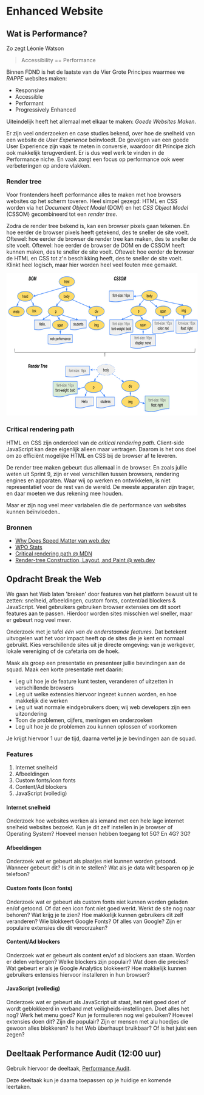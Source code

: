 # Enhanced Website


## Wat is Performance?

Zo zegt Léonie Watson

> Accessibility == Performance

Binnen FDND is het de laatste van de Vier Grote Principes waarmee we _RAPPE_ websites maken:

- Responsive
- Accessible
- Performant
- Progressively Enhanced

Uiteindelijk heeft het allemaal met elkaar te maken: _Goede Websites Maken_.

Er zijn veel onderzoeken en case studies bekend, over hoe de snelheid van een website de _User Experience_ beïnvloedt. De gevolgen van een goede User Experience zijn vaak te meten in conversie, waardoor dit Principe zich ook makkelijk terugverdient. Er is dus veel werk te vinden in de Performance niche. En vaak zorgt een focus op performance ook weer verbeteringen op andere vlakken.

### Render tree

Voor frontenders heeft performance alles te maken met hoe browsers websites op het scherm toveren. Heel simpel gezegd: HTML en CSS worden via het _Document Object Model_ (DOM) en het _CSS Object Model_ (CSSOM) gecombineerd tot een _render tree_.

Zodra de render tree bekend is, kan een browser pixels gaan tekenen. En hoe eerder de browser pixels heeft getekend, des te sneller de site voelt. Oftewel: hoe eerder de browser de render tree kan maken, des te sneller de site voelt. Oftewel: hoe eerder de browser de DOM en de CSSOM heeft kunnen maken, des te sneller de site voelt. Oftewel: hoe eerder de browser de HTML en CSS tot z'n beschikking heeft, des te sneller de site voelt. Klinkt heel logisch, maar hier worden heel veel fouten mee gemaakt.

<img width="800" height="373" src="dom-cssom-render-tree.png">

### Critical rendering path

HTML en CSS zijn onderdeel van de _critical rendering path_. Client-side JavaScript kan deze eigenlijk alleen maar vertragen. Daarom is het ons doel om zo efficiënt mogelijke HTML en CSS bij de browser af te leveren.

De render tree maken gebeurt dus allemaal in de browser. En zoals jullie weten uit Sprint 9, zijn er veel verschillen tussen browsers, rendering engines en apparaten. Waar wij op werken en ontwikkelen, is niet representatief voor de rest van de wereld. De meeste apparaten zijn trager, en daar moeten we dus rekening mee houden.

Maar er zijn nog veel meer variabelen die de performance van websites kunnen beïnvloeden..

### Bronnen

- [Why Does Speed Matter van web.dev](https://web.dev/why-speed-matters/)
- [WPO Stats](https://wpostats.com/)
- [Critical rendering path @ MDN](https://developer.mozilla.org/en-US/docs/Web/Performance/Guides/Critical_rendering_path)
- [Render-tree Construction, Layout, and Paint @ web.dev](https://web.dev/articles/critical-rendering-path/render-tree-construction)


## Opdracht Break the Web

We gaan het Web laten 'breken' door features van het platform bewust uit te zetten: snelheid, afbeeldingen, custom fonts, content/ad blockers & JavaScript. Veel gebruikers gebruiken browser extensies om dit soort features aan te passen. Hierdoor worden sites misschien wel sneller, maar er gebeurt nog veel meer.

Onderzoek met je tafel _één van de onderstaande features_. Dat betekent uitvogelen wat het voor impact heeft op de sites die je kent en normaal gebruikt. Kies verschillende sites uit je directe omgeving: van je werkgever, lokale vereniging of de cafetaria om de hoek.

Maak als groep een presentatie en presenteer jullie bevindingen aan de squad. 
Maak een korte presentatie met daarin:

- Leg uit hoe je de feature kunt testen, veranderen of uitzetten in verschillende browsers
- Leg uit welke extensies hiervoor ingezet kunnen worden, en hoe makkelijk die werken
- Leg uit wat normale eindgebruikers doen; wij web developers zijn een uitzondering
- Toon de problemen, cijfers, meningen en onderzoeken
- Leg uit hoe je de problemen zou kunnen oplossen of voorkomen

Je krijgt hiervoor 1 uur de tijd, daarna vertel je je bevindingen aan de squad.

### Features

1. Internet snelheid
2. Afbeeldingen
3. Custom fonts/icon fonts
4. Content/Ad blockers
5. JavaScript (volledig)

#### Internet snelheid
Onderzoek hoe websites werken als iemand met een hele lage internet snelheid websites bezoekt. Kun je dit zelf instellen in je browser of Operating System? Hoeveel mensen hebben toegang tot 5G? En 4G? 3G?

#### Afbeeldingen
Onderzoek wat er gebeurt als plaatjes niet kunnen worden getoond. Wanneer gebeurt dit? Is dit in te stellen? Wat als je data wilt besparen op je telefoon?

#### Custom fonts (Icon fonts)
Onderzoek wat er gebeurt als custom fonts niet kunnen worden geladen en/of getoond. Of dat een icon font niet goed werkt. Werkt de site nog naar behoren? Wat krijg je te zien? Hoe makkelijk kunnen gebruikers dit zelf veranderen? Wie blokkeert Google Fonts? Of alles van Google? Zijn er populaire extensies die dit veroorzaken?

#### Content/Ad blockers
Onderzoek wat er gebeurt als content en/of ad blockers aan staan. Worden er delen verborgen? Welke blockers zijn populair? Wat doen die precies? Wat gebeurt er als je Google Analytics blokkeert? Hoe makkelijk kunnen gebruikers extensies hiervoor installeren in hun browser?

#### JavaScript (volledig)
Onderzoek wat er gebeurt als JavaScript uit staat, het niet goed doet of wordt geblokkeerd in verband met veiligheids-instellingen. Doet alles het nog? Werk het menu goed? Kun je formulieren nog wel gebuiken? Hoeveel extensies doen dit? Zijn die populair? Zijn er mensen met alu hoedjes die gewoon alles blokkeren? Is het Web überhaupt bruikbaar? Of is het juist een zegen?



## Deeltaak Performance Audit (12:00 uur)

Gebruik hiervoor de deeltaak, [Performance Audit](https://github.com/fdnd-task/performance-audit/).

Deze deeltaak kun je daarna toepassen op je huidige en komende leertaken.